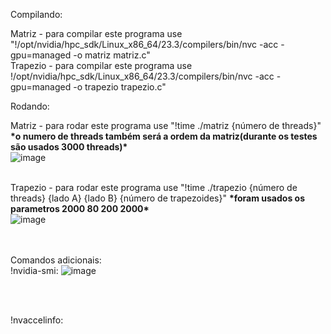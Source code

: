Compilando:

Matriz - para compilar este programa use "!/opt/nvidia/hpc_sdk/Linux_x86_64/23.3/compilers/bin/nvc  -acc -gpu=managed -o matriz matriz.c"
<br>Trapezio - para compilar este programa use !/opt/nvidia/hpc_sdk/Linux_x86_64/23.3/compilers/bin/nvc  -acc -gpu=managed -o trapezio trapezio.c"

Rodando:

Matriz - para rodar este programa use "!time ./matriz {número de threads}" <strong>\*o numero de threads também será a ordem da matriz(durante os testes são usados 3000 threads)\*</strong><br>
![image](https://github.com/enzoDamatoDev/Computacao-Paralela/assets/79601694/14b52451-c4e1-4056-85ab-e9ddcd7108a3)


<br>Trapezio - para rodar este programa use "!time ./trapezio {número de threads} {lado A} {lado B} {número de trapezoides}" <strong>\*foram usados os parametros 2000 80 200 2000\*</strong><br>
![image](https://github.com/enzoDamatoDev/Computacao-Paralela/assets/79601694/f47507a4-fbca-40dd-a3cd-40c2e4399100)

<br><br>
Comandos adicionais:<br>
!nvidia-smi:
![image](https://github.com/enzoDamatoDev/Computacao-Paralela/assets/79601694/4a1eb62c-3500-4525-a6f0-8870b3016c8c)

<br><br>

!nvaccelinfo:
